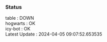 ### Status


table : DOWN  
hogwarts : OK  
icy-bot : OK  
Latest Update : 2024-04-05 09:07:52.653535
